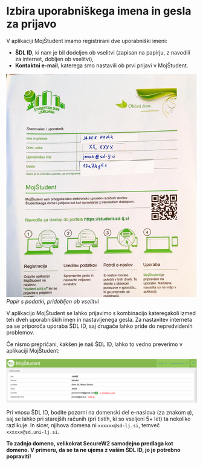# Izbira uporabniškega imena in gesla za prijavo

V aplikaciji MojŠtudent imamo registrirani dve uporabniški imeni: 

* **ŠDL ID**, ki nam je bil dodeljen ob vselitvi (zapisan na papirju, 
  z navodili za internet, dobljen ob vselitvi),
* **Kontaktni e-mail**, katerega smo nastavili ob prvi prijavi v MojŠtudent.

![](../media/sdl_net_instructions_paper.jpg)
*Papir s podatki, pridobljen ob vselitvi*

V aplikacijo MojŠtudent se lahko prijavimo s kombinacijo kateregakoli 
izmed teh dveh uporabniških imen in nastavljenega gesla. Za nastavitev 
interneta pa se priporoča uporaba ŠDL ID, saj drugače lahko pride do nepredvidenih problemov.

Če nismo prepričani, kakšen je naš ŠDL ID, lahko to vedno preverimo v aplikaciji MojŠtudent:

![profil](../media/mojstudent_profil.png)

Pri vnosu ŠDL ID, bodite pozorni na domenski del e-naslova (za znakom `@`),
saj se lahko pri starejših računih (pri tistih, ki so vseljeni 5+ let) ta nekoliko razlikuje.
In sicer, njihova domena ni `xxxxxx@sd-lj.si`, temveč `xxxxxx@sd.uni-lj.si`.

**To zadnjo domeno, velikokrat SecureW2 samodejno predlaga kot domeno. V primeru, da se ta ne ujema z vašim ŠDL ID, jo je potrebno popraviti!**
